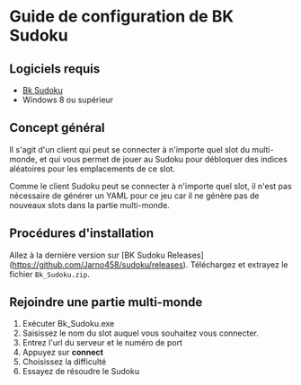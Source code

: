 # Guide de configuration de BK Sudoku

## Logiciels requis
- [Bk Sudoku](https://github.com/Jarno458/sudoku)
- Windows 8 ou supérieur

## Concept général

Il s'agit d'un client qui peut se connecter à n'importe quel slot du multi-monde, et qui vous permet de jouer au Sudoku pour débloquer des indices aléatoires pour les emplacements de ce slot.

Comme le client Sudoku peut se connecter à n'importe quel slot, il n'est pas nécessaire de générer un YAML pour ce jeu car il ne génère pas de nouveaux slots dans la partie multi-monde.

## Procédures d'installation

Allez à la dernière version sur [BK Sudoku Releases] (https://github.com/Jarno458/sudoku/releases). Téléchargez et extrayez le fichier `Bk_Sudoku.zip`.

## Rejoindre une partie multi-monde

1. Exécuter Bk_Sudoku.exe
2. Saisissez le nom du slot auquel vous souhaitez vous connecter.
3. Entrez l'url du serveur et le numéro de port
4. Appuyez sur **connect**
5. Choisissez la difficulté
6. Essayez de résoudre le Sudoku
